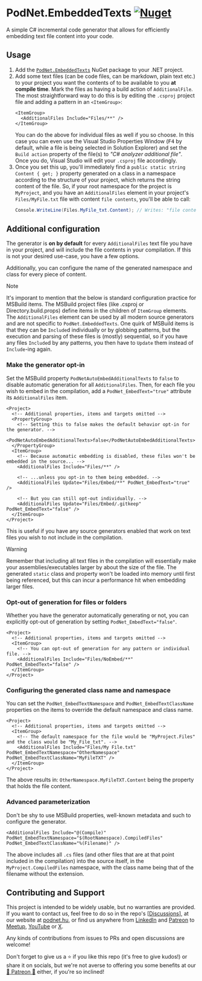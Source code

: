 ﻿# PodNet.EmbeddedTexts [![Nuget](https://img.shields.io/nuget/v/PodNet.EmbeddedTexts)](https://www.nuget.org/packages/PodNet.EmbeddedTexts/)
A simple C# incremental code generator that allows for efficiently embedding text file content into your code.

## Usage
1. Add the [`PodNet.EmbeddedTexts`](https://www.nuget.org/packages/PodNet.EmbeddedTexts/) NuGet package to your .NET project.
2. Add some text files (can be code files, can be markdown, plain text etc.) to your project you want the contents of to be available to you **at compile time**. Mark the files as having a build action of `AdditionalFile`. The most straightforward way to do this is by editing the `.csproj` project file and adding a pattern in an `<ItemGroup>`:
   ```csproj
   <ItemGroup>
     <AdditionalFiles Include="Files/**" />
   </ItemGroup>
   ```
   You can do the above for individual files as well if you so choose. In this case you can even use the Visual Studio Properties Window (<kbd>F4</kbd> by default, while a file is being selected in Solution Explorer) and set the `Build action` property of the file(s) to *"C# analyzer additional file"*. Once you do, Visual Studio will edit your `.csproj` file accordingly.
3. Once you set this up, you'll immediately find a `public static string Content { get; }` property generated on a class in a namespace according to the structure of your project, which returns the string content of the file. So, if your root namespace for the project is `MyProject`, and you have an `AdditionalFiles` element in your project's `Files/MyFile.txt` file with content `file contents`, you'll be able to call:
   ```csharp
   Console.WriteLine(Files.MyFile_txt.Content); // Writes: "file contents"
   ```

## Additional configuration

The generator is **on by default** for every `AdditionalFiles` text file you have in your project, and will include the file contents in your compilation. If this is not your desired use-case, you have a few options.

Additionally, you can configure the name of the generated namespace and class for every piece of content.

> [!NOTE]  
> It's imporant to mention that the below is standard configuration practice for MSBuild items. The MSBuild project files (like .csproj or Directory.build.props) define items in the children of `ItemGroup` elements. The `AdditionalFiles` element can be used by all modern source generators and are not specific to `PodNet.EmbeddedTexts`. One quirk of MSBuild items is that they can be `Include`d individually or by globbing patterns, but the execution and parsing of these files is (mostly) sequential, so if you have any files `Include`d by any patterns, you then have to `Update` them instead of `Include`-ing again.


### Make the generator opt-in

Set the MSBuild property `PodNetAutoEmbedAdditionalTexts` to `false` to disable automatic generation for all `AdditionalFiles`. Then, for each file you wish to embed in the compilation, add a `PodNet_EmbedText="true"` attribute its `AdditionalFiles` item.

```csproj
<Project>
  <!-- Additional properties, items and targets omitted -->
  <PropertyGroup>
    <!-- Setting this to false makes the default behavior opt-in for the generator. -->
    <PodNetAutoEmbedAdditionalTexts>false</PodNetAutoEmbedAdditionalTexts>
  </PropertyGroup>
  <ItemGroup>
    <!-- Because automatic embedding is disabled, these files won't be embedded in the source... -->
    <AdditionalFiles Include="Files/**" />

    <!-- ...unless you opt-in to them being embedded. -->
    <AdditionalFiles Update="Files/Embed/**" PodNet_EmbedText="true" />

    <!-- But you can still opt-out individually. -->
    <AdditionalFiles Update="Files/Embed/.gitkeep" PodNet_EmbedText="false" />
  </ItemGroup>
</Project>
```

This is useful if you have any source generators enabled that work on text files you wish to not include in the compilation.

> [!WARNING]
> Remember that including all text files in the compilation will essentially make your assemblies/executables larger by about the size of the file. The generated `static` class and property won't be loaded into memory until first being referenced, but this can incur a performance hit when embedding larger files.

### Opt-out of generation for files or folders

Whether you have the generator automatically generating or not, you can explicitly opt-out of generation by setting `PodNet_EmbedText="false"`.

```csproj
<Project>
  <!-- Additional properties, items and targets omitted -->
  <ItemGroup>
    <!-- You can opt-out of generation for any pattern or individual file. -->
    <AdditionalFiles Include="Files/NoEmbed/**" PodNet_EmbedText="false" />
  </ItemGroup>
</Project>
```

### Configuring the generated class name and namespace

You can set the `PodNet_EmbedTextNamespace` and `PodNet_EmbedTextClassName` properties on the items to override the default namespace and class name.

```csproj
<Project>
  <!-- Additional properties, items and targets omitted -->
  <ItemGroup>
    <!-- The default namespace for the file would be "MyProject.Files" and the class would be "My_File_txt". -->
    <AdditionalFiles Include="Files/My File.txt" PodNet_EmbedTextNamespace="OtherNamespace" PodNet_EmbedTextClassName="MyFileTXT" />
  </ItemGroup>
</Project>
```

The above results in: `OtherNamespace.MyFileTXT.Content` being the property that holds the file content.

### Advanced parameterization

Don't be shy to use MSBuild properties, well-known metadata and such to configure the generator.

```
<AdditionalFiles Include="@(Compile)" PodNet_EmbedTextNamespace="$(RootNamespace).CompiledFiles" PodNet_EmbedTextClassName="%(Filename)" />
```

The above includes all `.cs` files (and other files that are at that point included in the compilation) into the source itself, in the `MyProject.CompiledFiles` namespace, with the class name being that of the filename without the extension.


## Contributing and Support

This project is intended to be widely usable, but no warranties are provided. If you want to contact us, feel free to do so in the repo's [[Discussions](https://github.com/podNET-Hungary/PodNet.EnumValues/discussions)], at our website at [podnet.hu](https://podnet.hu), or find us anywhere from [LinkedIn](https://www.linkedin.com/company/podnet-hungary/) and [Patreon](https://www.patreon.com/podNETHungary) to [Meetup](https://www.meetup.com/budapest-net-meetup/), [YouTube](https://www.youtube.com/@podNET) or [X](https://twitter.com/podNET_Hungary).

Any kinds of contributions from issues to PRs and open discussions are welcome!

Don't forget to give us a ⭐ if you like this repo (it's free to give kudos!) or share it on socials, but we're not averse to offering you some benefits at our [🍻 Patreon 🍻](https://www.patreon.com/podNETHungary) either, if you're so inclined!